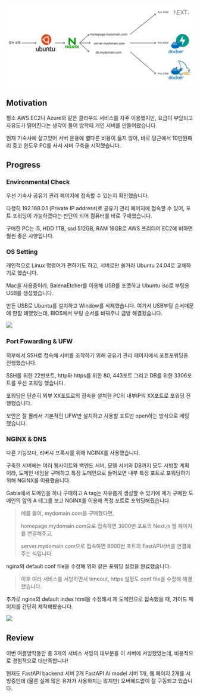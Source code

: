 
<img src="/DevOps_architecture.png">

## Motivation

평소 AWS EC2나 Azure와 같은 클라우드 서비스를 자주 이용했지만, 요금이 부담되고 자유도가 떨어진다는 생각이 들어 방학때 개인 서버를 만들어봤습니다.

 현재 기숙사에 살고있어 서버 운용에 별다른 비용이 들지 않아, 바로 당근에서 10만원짜리 중고 윈도우 PC를 사서 서버 구축을 시작했습니다.

## Progress 

### Environmental Check

우선 기숙사 공유기 관리 페이지에 접속할 수 있는지 확인했습니다. 

다행히 192.168.0.1 (Private IP address)로 공유기 관리 페이지에 접속할 수 있어, 포트 포워딩이 가능하겠다는 판단이 되어 컴퓨터를 바로 구매했습니다.

구매한 PC는 i5, HDD 1TB, ssd 512GB, RAM 16GB로 AWS 프리티어 EC2에 비하면 훨씬 좋은 사양입니다.

### OS Setting

개인적으로 Linux 명령어가 편하기도 하고, 서버로만 쓸거라 Ubuntu 24.04로 교체하기로 했습니다.

Mac을 사용중이라, BalenaEtcher를 이용해 USB를 포멧하고 Ubuntu iso로 부팅용 USB를 생성했습니다. 

만든 USB로 Ubuntu를 설치하고 Window를 삭제했습니다. 여기서 USB부팅 순서때문에 한참 헤맸었는데, BIOS에서 부팅 순서를 바꿔주니 금방 해결됬습니다.

<img src="/DevOps_remote.png">

### Port Fowarding & UFW

외부에서 SSH로 접속해 서버를 조작하기 위해 공유기 관리 페이지에서 포트포워딩을 진행했습니다.

SSH를 위한 22번포트, http와 https를 위한 80, 443포트 그리고 DB를 위한 3306포트를 우선 포워딩 했습니다. 

포워딩은 단순히 외부 XX포트로의 접속을 설치한 PC의 내부IP의 XX포트로 포워딩 진행했습니다.

보안은 잘 몰라서 기본적인 UFW만 설치하고 사용할 포트만 open하는 방식으로 세팅했습니다.

### NGINX & DNS

다른 기능보다, 리버시 프록시를 위해 NGINX를 사용했습니다.

구축한 서버에는 여러 웹사이트와 백엔드 서버, 모델 서버와 DB까지 모두 서빙할 계획이라, 도메인 네임을 구매하고 특정 도메인으로 들어오면 내부 특정 포트로 포워딩하기 위해 NGINX를 이용했습니다.

Gabia에서 도메인을 하나 구매하고 A tag는 자유롭게 생성할 수 있기에 제가 구매한 도메인의 앞의 A 테그를 보고 NGINX를 이용해 특정 포트로 포워딩해줬습니다. 

> 예를 들어, mydomain.com을 구매했다면,
>
> homepage.mydomain.com으로 접속하면 3000번 포트의 Next.js 웹 페이지를 연결해주고,
>
> server.mydomain.com으로 접속하면 8000번 포트의 FastAPI서버를 연결해주는 식입니다.

nginx의 default conf file을 수정해 위와 같은 포워딩 설정을 완료했습니다. 

> 이후 여러 서비스를 서빙하면서 timeout, https 설정도 conf file을 수정해 해결했습니다.

추가로 nginx의 default index html을 수정해서 제 도메인으로 접속했을 때, 가이드 페이지를 간단히 제작해봤습니다. 

<img src="/DevOps_html.png">

## Review

이번 여름방학동안 총 3개의 서비스 서빙의 대부분을 이 서버에 서빙했었는데, 비용적으로 경험적으로 대만족합니다!

현재도 FastAPI backend 서버 2개 FastAPI AI model 서버 1개, 웹 페이지 2개를 서빙중인데 (물론 실제 많은 유저가 사용하지는 않지만) 오버헤드없이 잘 구동되고 있습니다.
